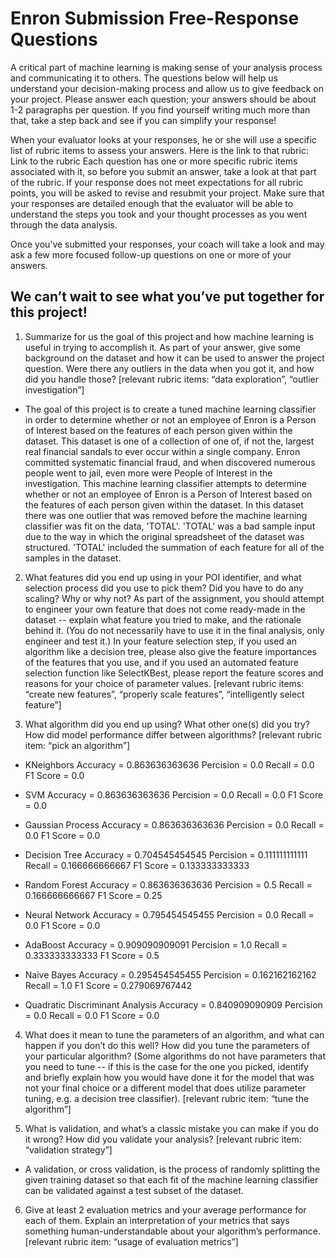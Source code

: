 # Enron Submission Free-Response Questions

A critical part of machine learning is making sense of your analysis process and communicating it to others. The questions below will help us understand your decision-making process and allow us to give feedback on your project. Please answer each question; your answers should be about 1-2 paragraphs per question. If you find yourself writing much more than that, take a step back and see if you can simplify your response!

When your evaluator looks at your responses, he or she will use a specific list of rubric items to assess your answers. Here is the link to that rubric: Link to the rubric Each question has one or more specific rubric items associated with it, so before you submit an answer, take a look at that part of the rubric. If your response does not meet expectations for all rubric points, you will be asked to revise and resubmit your project. Make sure that your responses are detailed enough that the evaluator will be able to understand the steps you took and your thought processes as you went through the data analysis.

Once you’ve submitted your responses, your coach will take a look and may ask a few more focused follow-up questions on one or more of your answers.  

## We can’t wait to see what you’ve put together for this project!

1. Summarize for us the goal of this project and how machine learning is useful in trying to accomplish it. As part of your answer, give some background on the dataset and how it can be used to answer the project question. Were there any outliers in the data when you got it, and how did you handle those?  [relevant rubric items: “data exploration”, “outlier investigation”]
 * The goal of this project is to create a tuned machine learning classifier in order to determine whether or not an employee of Enron is a Person of Interest based on the features of each person given within the dataset. This dataset is one of a collection of one of, if not the, largest real financial sandals to ever occur within a single company. Enron committed systematic financial fraud, and when discovered numerous people went to jail, even more were People of Interest in the investigation. This machine learning classifier attempts to determine whether or not an employee of Enron is a Person of Interest based on the features of each person given within the dataset. In this dataset there was one outlier that was removed before the machine learning classifier was fit on the data, 'TOTAL'. 'TOTAL' was a bad sample input due to the way in which the original spreadsheet of the dataset was structured. 'TOTAL' included the summation of each feature for all of the samples in the dataset.

2. What features did you end up using in your POI identifier, and what selection process did you use to pick them? Did you have to do any scaling? Why or why not? As part of the assignment, you should attempt to engineer your own feature that does not come ready-made in the dataset -- explain what feature you tried to make, and the rationale behind it. (You do not necessarily have to use it in the final analysis, only engineer and test it.) In your feature selection step, if you used an algorithm like a decision tree, please also give the feature importances of the features that you use, and if you used an automated feature selection function like SelectKBest, please report the feature scores and reasons for your choice of parameter values.  [relevant rubric items: “create new features”, “properly scale features”, “intelligently select feature”]

3. What algorithm did you end up using? What other one(s) did you try? How did model performance differ between algorithms?  [relevant rubric item: “pick an algorithm”]

 * KNeighbors 
   Accuracy = 0.863636363636
   Percision = 0.0
   Recall = 0.0
   F1 Score = 0.0

 * SVM
   Accuracy = 0.863636363636
   Percision = 0.0
   Recall = 0.0
   F1 Score = 0.0

 * Gaussian Process 
   Accuracy = 0.863636363636
   Percision = 0.0
   Recall = 0.0
   F1 Score = 0.0

 * Decision Tree
   Accuracy = 0.704545454545
   Percision = 0.111111111111
   Recall = 0.166666666667
   F1 Score = 0.133333333333

 * Random Forest
   Accuracy = 0.863636363636
   Percision = 0.5
   Recall = 0.166666666667
   F1 Score = 0.25

 * Neural Network
   Accuracy = 0.795454545455
   Percision = 0.0
   Recall = 0.0
   F1 Score = 0.0

 * AdaBoost
   Accuracy = 0.909090909091
   Percision = 1.0
   Recall = 0.333333333333
   F1 Score = 0.5

 * Naive Bayes
   Accuracy = 0.295454545455
   Percision = 0.162162162162
   Recall = 1.0
   F1 Score = 0.279069767442

 * Quadratic Discriminant Analysis
   Accuracy = 0.840909090909
   Percision = 0.0
   Recall = 0.0
   F1 Score = 0.0



4. What does it mean to tune the parameters of an algorithm, and what can happen if you don’t do this well?  How did you tune the parameters of your particular algorithm? (Some algorithms do not have parameters that you need to tune -- if this is the case for the one you picked, identify and briefly explain how you would have done it for the model that was not your final choice or a different model that does utilize parameter tuning, e.g. a decision tree classifier).  [relevant rubric item: “tune the algorithm”]

5. What is validation, and what’s a classic mistake you can make if you do it wrong? How did you validate your analysis?  [relevant rubric item: “validation strategy”]
 * A validation, or cross validation, is the process of randomly splitting the given training dataset so that each fit of the machine learning classifier can be validated against a test subset of the dataset.

6. Give at least 2 evaluation metrics and your average performance for each of them.  Explain an interpretation of your metrics that says something human-understandable about your algorithm’s performance. [relevant rubric item: “usage of evaluation metrics”]